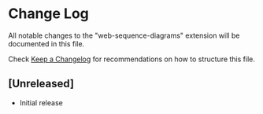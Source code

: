 # Change Log
All notable changes to the "web-sequence-diagrams" extension will be documented in this file.

Check [Keep a Changelog](http://keepachangelog.com/) for recommendations on how to structure this file.

## [Unreleased]
- Initial release